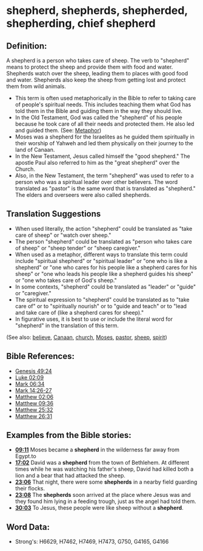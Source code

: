 # shepherd, shepherds, shepherded, shepherding, chief shepherd #

## Definition: ##

A shepherd is a person who takes care of sheep. The verb to "shepherd" means to protect the sheep and provide them with food and water.
Shepherds watch over the sheep, leading them to places with good food and water. Shepherds also keep the sheep from getting lost and protect them from wild animals.

* This term is often used metaphorically in the Bible to refer to taking care of people's spiritual needs. This includes teaching them what God has told them in the Bible and guiding them in the way they should live.
* In the Old Testament, God was called the "shepherd" of his people because he took care of all their needs and protected them. He also led and guided them. (See: [Metaphor](rc://en/ta/man/translate/figs-metaphor))
* Moses was a shepherd for the Israelites as he guided them spiritually in their worship of Yahweh and led them physically on their journey to the land of Canaan.
* In the New Testament, Jesus called himself the "good shepherd." The apostle Paul also referred to him as the "great shepherd" over the Church.
* Also, in the New Testament, the term "shepherd" was used to refer to a person who was a spiritual leader over other believers. The word translated as "pastor" is the same word that is translated as "shepherd." The elders and overseers were also called shepherds.


## Translation Suggestions ##

* When used literally, the action "shepherd" could be translated as "take care of sheep" or "watch over sheep."
* The person "shepherd" could be translated as "person who takes care of sheep" or "sheep tender" or "sheep caregiver."
* When used as a metaphor, different ways to translate this term could include "spiritual shepherd" or "spiritual leader" or "one who is like a shepherd" or "one who cares for his people like a shepherd cares for his sheep" or "one who leads his people like a shepherd guides his sheep" or "one who takes care of God's sheep."
* In some contexts, "shepherd" could be translated as "leader" or "guide" or "caregiver."
* The spiritual expression to "shepherd" could be translated as to "take care of" or to "spiritually nourish" or to "guide and teach" or to "lead and take care of (like a shepherd cares for sheep)."
* In figurative uses, it is best to use or include the literal word for "shepherd" in the translation of this term.

(See also: [believe](../kt/believe.md), [Canaan](../names/canaan.md), [church](../kt/church.md), [Moses](../names/moses.md), [pastor](../kt/pastor.md), [sheep](../other/sheep.md), [spirit](../kt/spirit.md))

## Bible References: ##

* [Genesis 49:24](rc://en/tn/help/gen/49/24)
* [Luke 02:09](rc://en/tn/help/luk/02/09)
* [Mark 06:34](rc://en/tn/help/mrk/06/34)
* [Mark 14:26-27](rc://en/tn/help/mrk/14/26)
* [Matthew 02:06](rc://en/tn/help/mat/02/06)
* [Matthew 09:36](rc://en/tn/help/mat/09/36)
* [Matthew 25:32](rc://en/tn/help/mat/25/32)
* [Matthew 26:31](rc://en/tn/help/mat/26/31)

## Examples from the Bible stories: ##

* __[09:11](rc://en/tn/help/obs/09/11)__ Moses became a __shepherd__  in the wilderness far away from Egypt.to
* __[17:02](rc://en/tn/help/obs/17/02)__ David was a __shepherd__  from the town of Bethlehem. At different times while he was watching his father's sheep, David had killed both a lion and a bear that had attacked the sheep.
* __[23:06](rc://en/tn/help/obs/23/06)__ That night, there were some __shepherds__  in a nearby field guarding their flocks.
* __[23:08](rc://en/tn/help/obs/23/08)__ The __shepherds__  soon arrived at the place where Jesus was and they found him lying in a feeding trough, just as the angel had told them.
* __[30:03](rc://en/tn/help/obs/30/03)__ To Jesus, these people were like sheep without a __shepherd__.

## Word Data: ##

* Strong's: H6629, H7462, H7469, H7473, G750, G4165, G4166

